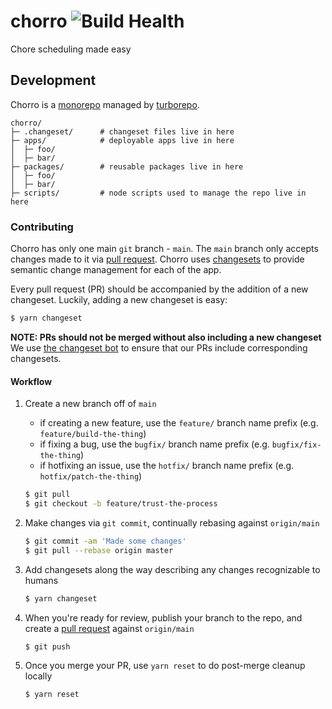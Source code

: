 # chorro ![Build Health](https://github.com/skeswa/chorro/actions/workflows/release.yml/badge.svg)

Chore scheduling made easy

## Development

Chorro is a
[monorepo](https://en.wikipedia.org/wiki/Monorepo#:~:text=In%20version%20control%20systems%2C%20a,stored%20in%20the%20same%20repository.&text=Many%20attempts%20have%20been%20made,other%2C%20newer%20forms%20of%20monorepos.)
managed by [turborepo](https://turborepo.org/).

```
chorro/
├─ .changeset/      # changeset files live in here
├─ apps/            # deployable apps live in here
│  ├─ foo/
│  ├─ bar/
├─ packages/        # reusable packages live in here
│  ├─ foo/
│  ├─ bar/
├─ scripts/         # node scripts used to manage the repo live in here
```

### Contributing

Chorro has only one main `git` branch - `main`. The `main` branch only accepts
changes made to it via
[pull request](https://docs.github.com/en/pull-requests/collaborating-with-pull-requests/proposing-changes-to-your-work-with-pull-requests/about-pull-requests).
Chorro uses [changesets](https://github.com/changesets/changesets) to provide
semantic change management for each of the app.

Every pull request (PR) should be accompanied by the addition of a new
changeset. Luckily, adding a new changeset is easy:

```bash
$ yarn changeset
```

**NOTE: PRs should not be merged without also including a new changeset** \
We use [the changeset bot](https://github.com/apps/changeset-bot) to ensure that
our PRs include corresponding changesets.

#### Workflow

1.  Create a new branch off of `main`

    - if creating a new feature, use the `feature/` branch name prefix (e.g.
      `feature/build-the-thing`)
    - if fixing a bug, use the `bugfix/` branch name prefix (e.g.
      `bugfix/fix-the-thing`)
    - if hotfixing an issue, use the `hotfix/` branch name prefix (e.g.
      `hotfix/patch-the-thing`)

    ```bash
    $ git pull
    $ git checkout -b feature/trust-the-process
    ```

2.  Make changes via `git commit`, continually rebasing against `origin/main`

    ```bash
    $ git commit -am 'Made some changes'
    $ git pull --rebase origin master
    ```

3.  Add changesets along the way describing any changes recognizable to humans

    ```bash
    $ yarn changeset
    ```

4.  When you're ready for review, publish your branch to the repo, and create a
    [pull request](https://docs.github.com/en/pull-requests/collaborating-with-pull-requests/proposing-changes-to-your-work-with-pull-requests/about-pull-requests)
    against `origin/main`

    ```bash
    $ git push
    ```

5.  Once you merge your PR, use `yarn reset` to do post-merge cleanup locally

    ```bash
    $ yarn reset
    ```
